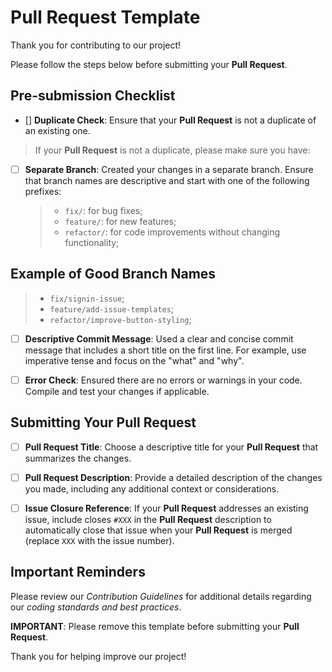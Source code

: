 # Pull Request Template

Thank you for contributing to our project!

Please follow the steps below before
submitting your **Pull Request**.

## Pre-submission Checklist

- [\] **Duplicate Check**: Ensure that your **Pull Request**
  is not a duplicate of an existing one.

> If your **Pull Request** is not a duplicate, please make sure you have:

- [ ] **Separate Branch**: Created your changes in a separate branch.
  Ensure that branch names are descriptive
  and start with one of the following prefixes:

  > - `fix/`: for bug fixes;
  > - `feature/`: for new features;
  > - `refactor/`: for code improvements without changing functionality;

## Example of Good Branch Names

> - `fix/signin-issue`;
> - `feature/add-issue-templates`;
> - `refactor/improve-button-styling`;

- [ ] **Descriptive Commit Message**: Used a clear and concise commit
  message that includes a short title on the first line.
  For example, use imperative tense and focus on the "what" and "why".

- [ ] **Error Check**: Ensured there are no errors or warnings in your code.
  Compile and test your changes if applicable.

## Submitting Your Pull Request

- [ ] **Pull Request Title**: Choose a descriptive title for your
  **Pull Request** that summarizes the changes.

- [ ] **Pull Request Description**: Provide a detailed description
  of the changes you made, including any additional context or considerations.

- [ ] **Issue Closure Reference**: If your **Pull Request** addresses an
  existing issue, include closes `#XXX` in the **Pull Request** description
  to automatically close that issue when your **Pull Request** is merged
  (replace `XXX` with the issue number).

## Important Reminders

Please review our *Contribution Guidelines* for additional details
regarding our *coding standards and best practices*.

**IMPORTANT**: Please remove this template
before submitting your **Pull Request**.

Thank you for helping improve our project!
